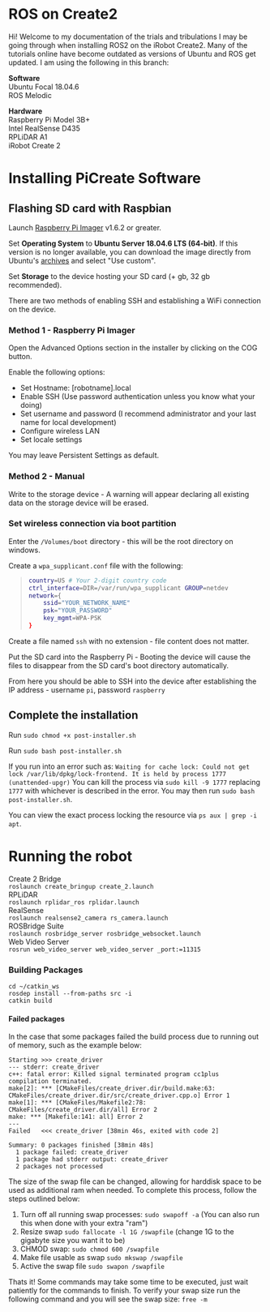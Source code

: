 
# ROS on Create2

Hi! Welcome to my documentation of the trials and tribulations I may be going through when installing ROS2 on the iRobot Create2. Many of the tutorials online have become outdated as versions of Ubuntu and ROS get updated. I am using the following in this branch:

**Software**  
Ubuntu Focal 18.04.6  
ROS Melodic  

**Hardware**  
Raspberry Pi Model 3B+  
Intel RealSense D435  
RPLiDAR A1  
iRobot Create 2  

# Installing PiCreate Software

## Flashing SD card with Raspbian

Launch [Raspberry Pi Imager](https://www.raspberrypi.com/software/) v1.6.2 or greater.

Set **Operating System** to **Ubuntu Server 18.04.6 LTS (64-bit)**. If this version is no longer available, you can download the image directly from Ubuntu's [archives](https://releases.ubuntu.com/18.04/) and select "Use custom".

Set **Storage** to the device hosting your SD card (+ gb, 32 gb recommended).

There are two methods of enabling SSH and establishing a WiFi connection on the device.

### Method 1 - Raspberry Pi Imager

Open the Advanced Options section in the installer by clicking on the COG button.

Enable the following options:

* Set Hostname: [robotname].local
* Enable SSH (Use password authentication unless you know what your doing)
* Set username and password (I recommend administrator and your last name for local development)
* Configure wireless LAN
* Set locale settings

You may leave Persistent Settings as default.

### Method 2 - Manual 

Write to the storage device - A warning will appear declaring all existing data on the storage device will be erased.

### Set wireless connection via boot partition

Enter the `/Volumes/boot` directory - this will be the root directory on windows.

Create a `wpa_supplicant.conf` file with the following:

> ```bash
> country=US # Your 2-digit country code
> ctrl_interface=DIR=/var/run/wpa_supplicant GROUP=netdev
> network={
>     ssid="YOUR_NETWORK_NAME"
>     psk="YOUR_PASSWORD"
>     key_mgmt=WPA-PSK
> }
> ```

Create a file named `ssh` with no extension - file content does not matter.

Put the SD card into the Raspberry Pi - Booting the device will cause the files to disappear from the SD card's boot directory automatically.

From here you should be able to SSH into the device after establishing the IP address - username `pi`, password `raspberry`

## Complete the installation

Run `sudo chmod +x post-installer.sh`

Run `sudo bash post-installer.sh`

If you run into an error such as:
`Waiting for cache lock: Could not get lock /var/lib/dpkg/lock-frontend. It is held by process 1777 (unattended-upgr)`
You can kill the process via `sudo kill -9 1777` replacing `1777` with whichever is described in the error.  You may then run `sudo bash post-installer.sh`.

You can view the exact process locking the resource via `ps aux | grep -i apt`.

# Running the robot

Create 2 Bridge  
`roslaunch create_bringup create_2.launch`  
RPLiDAR  
`roslaunch rplidar_ros rplidar.launch`  
RealSense  
`roslaunch realsense2_camera rs_camera.launch`  
ROSBridge Suite  
`roslaunch rosbridge_server rosbridge_websocket.launch`  
Web Video Server  
`rosrun web_video_server web_video_server _port:=11315`  

### Building Packages

```
cd ~/catkin_ws
rosdep install --from-paths src -i  
catkin build
```

#### Failed packages

In the case that some packages failed the build process due to running out of memory, such as the example below:
```
Starting >>> create_driver
--- stderr: create_driver
c++: fatal error: Killed signal terminated program cc1plus
compilation terminated.
make[2]: *** [CMakeFiles/create_driver.dir/build.make:63: CMakeFiles/create_driver.dir/src/create_driver.cpp.o] Error 1
make[1]: *** [CMakeFiles/Makefile2:78: CMakeFiles/create_driver.dir/all] Error 2
make: *** [Makefile:141: all] Error 2
---
Failed   <<< create_driver [38min 46s, exited with code 2]

Summary: 0 packages finished [38min 48s]
  1 package failed: create_driver
  1 package had stderr output: create_driver
  2 packages not processed
  ```
  The size of the swap file can be changed, allowing for harddisk space to  be used as additional ram when needed.  To complete this process, follow the steps outlined below:
  1. Turn off all running swap processes: `sudo swapoff -a` (You can also run this when done with your extra "ram")
  2. Resize swap `sudo fallocate -l 1G /swapfile` (change 1G to the gigabyte size you want it to be)
  3. CHMOD swap: `sudo chmod 600 /swapfile`
  4. Make file usable as swap `sudo mkswap /swapfile`
  5. Active the swap file `sudo swapon /swapfile`
  
Thats it! Some commands may take some time to be executed, just wait patiently for the commands to finish.
To verify your swap size run the following command and you will see the swap size: `free -m`
